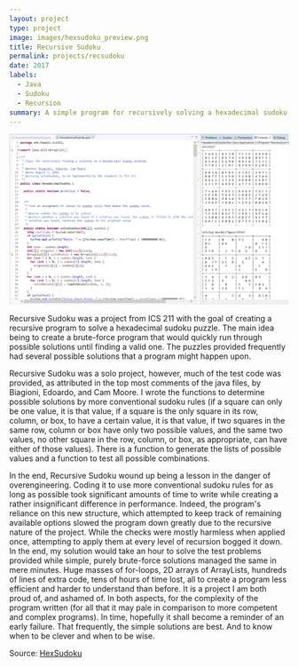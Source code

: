 ```yaml
---
layout: project
type: project
image: images/hexsudoku_preview.png
title: Recursive Sudoku
permalink: projects/recsudoku
date: 2017
labels:
  - Java
  - Sudoku
  - Recursion
summary: A simple program for recursively solving a hexadecimal sudoku puzzle
---
```


<img class="ui large right spaced image" src="../images/recsudoku.png">

Recursive Sudoku was a project from ICS 211 with the goal of creating a recursive program to solve a hexadecimal sudoku puzzle.  The main idea being to create a brute-force program that would quickly run through possible solutions until finding a valid one.  The puzzles provided frequently had several possible solutions that a program might happen upon.

Recursive Sudoku was a solo project, however, much of the test code was provided, as attributed in the top most comments of the java files, by Biagioni, Edoardo, and Cam Moore.  I wrote the functions to determine possible solutions by more conventional sudoku rules (if a square can only be one value, it is that value, if a square is the only square in its row, column, or box, to have a certain value, it is that value, if two squares in the same row, column or box have only two possible values, and the same two values, no other square in the row, column, or box, as appropriate, can have either of those values).  There is a function to generate the lists of possible values and a function to test all possible combinations.

In the end, Recursive Sudoku wound up being a lesson in the danger of overengineering.  Coding it to use more conventional sudoku rules for as long as possible took significant amounts of time to write while creating a rather insignificant difference in performance.  Indeed, the program's reliance on this new structure, which attempted to keep track of remaining available options slowed the program down greatly due to the recursive nature of the project.  While the checks were mostly harmless when applied once, attempting to apply them at every level of recursion bogged it down.  In the end, my solution would take an hour to solve the test problems provided while simple, purely brute-force solutions managed the same in mere minutes.  Huge masses of for-loops, 2D arrays of ArrayLists, hundreds of lines of extra code, tens of hours of time lost, all to create a program less efficient and harder to understand than before.  It is a project I am both proud of, and ashamed of.  In both aspects, for the complexity of the program written (for all that it may pale in comparison to more competent and complex programs).  In time, hopefully it shall become a reminder of an early failure.  That frequently, the simple solutions are best.  And to know when to be clever and when to be wise.

Source: <a href="https://github.com/lyuyeda/HexSudoku"><i class="github icon"></i>HexSudoku</a>
